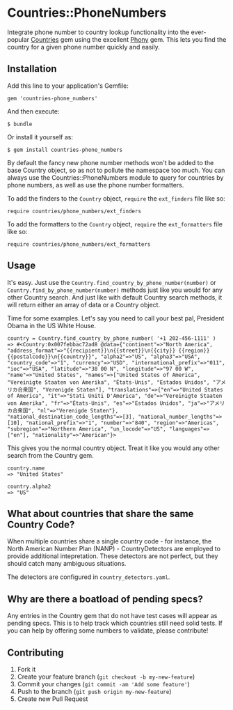# Countries::PhoneNumbers

Integrate phone number to country lookup functionality into the ever-popular [Countries](https://github.com/hexorx/countries) gem using the excellent [Phony](https://github.com/floere/phony) gem. This lets you find the country for a given phone number quickly and easily.

## Installation

Add this line to your application's Gemfile:

    gem 'countries-phone_numbers'

And then execute:

    $ bundle

Or install it yourself as:

    $ gem install countries-phone_numbers

By default the fancy new phone number methods won't be added to the base Country object, so as not to pollute the namespace too much. You can always use the
Countries::PhoneNumbers module to query for countries by phone numbers, as well as use the phone number formatters.

To add the finders to the `Country` object, `require` the `ext_finders` file like so:

    require countries/phone_numbers/ext_finders

To add the formatters to the `Country` object, `require` the `ext_formatters` file like so:

    require countries/phone_numbers/ext_formatters

## Usage

It's easy. Just use the `Country.find_country_by_phone_number(number)` or `Country.find_by_phone_number(number)` methods just like you would for any other Country search. And just like with default Country search methods, it will return either an array of data or a Country object.

Time for some examples. Let's say you need to call your best pal, President Obama in the US White House.

    country = Country.find_country_by_phone_number( '+1 202-456-1111' )
    => #<Country:0x007febbac72ad8 @data={"continent"=>"North America", "address_format"=>"{{recipient}}\n{{street}}\n{{city}} {{region}} {{postalcode}}\n{{country}}", "alpha2"=>"US", "alpha3"=>"USA", "country_code"=>"1", "currency"=>"USD", "international_prefix"=>"011", "ioc"=>"USA", "latitude"=>"38 00 N", "longitude"=>"97 00 W", "name"=>"United States", "names"=>["United States of America", "Vereinigte Staaten von Amerika", "États-Unis", "Estados Unidos", "アメリカ合衆国", "Verenigde Staten"], "translations"=>{"en"=>"United States of America", "it"=>"Stati Uniti D'America", "de"=>"Vereinigte Staaten von Amerika", "fr"=>"États-Unis", "es"=>"Estados Unidos", "ja"=>"アメリカ合衆国", "nl"=>"Verenigde Staten"}, "national_destination_code_lengths"=>[3], "national_number_lengths"=>[10], "national_prefix"=>"1", "number"=>"840", "region"=>"Americas", "subregion"=>"Northern America", "un_locode"=>"US", "languages"=>["en"], "nationality"=>"American"}> 

This gives you the normal country object. Treat it like you would any other search from the Country gem.

    country.name
    => "United States"

    country.alpha2
    => "US"

## What about countries that share the same Country Code?

When multiple countries share a single country code - for instance, the North American Number Plan (NANP) - CountryDetectors are employed to provide additional intepretation. These detectors are not perfect, but they should catch many ambiguous situations.

The detectors are configured in `country_detectors.yaml`.

## Why are there a boatload of pending specs?

Any entries in the Country gem that do not have test cases will appear as pending specs. This is to help track which countries still need solid tests. If you can help by offering some numbers to validate, please contribute!

## Contributing

1. Fork it
2. Create your feature branch (`git checkout -b my-new-feature`)
3. Commit your changes (`git commit -am 'Add some feature'`)
4. Push to the branch (`git push origin my-new-feature`)
5. Create new Pull Request
